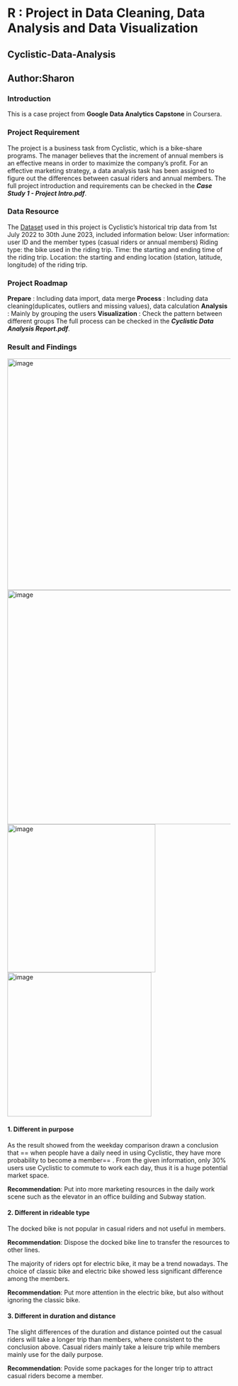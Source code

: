 # R : Project in Data Cleaning, Data Analysis and Data Visualization

## Cyclistic-Data-Analysis
## Author:Sharon

### Introduction
This is a case project from **Google Data Analytics Capstone** in Coursera. 

### Project Requirement
The project is a business task from Cyclistic, which is a bike-share programs. The manager believes that the increment of annual members is an effective means in order to maximize the company’s profit. For an effective marketing strategy, a data analysis task has been assigned to figure out the differences between casual riders and annual members.
The full project introduction and requirements can be checked in the ***Case Study 1 - Project Intro.pdf***. 

### Data Resource
The [Dataset](https://divvy-tripdata.s3.amazonaws.com/index.html) used in this project is Cyclistic’s historical trip data from 1st July 2022 to 30th June 2023, included information below:
User information: user ID and the member types (casual riders or annual members)
Riding type: the bike used in the riding trip.
Time: the starting and ending time of the riding trip.
Location: the starting and ending location (station, latitude, longitude) of the riding trip.

### Project Roadmap
**Prepare** : Including data import, data merge
**Process** : Including data cleaning(duplicates, outliers and missing values), data calculation
**Analysis** : Mainly by grouping the users
**Visualization** : Check the pattern between different groups
The full process can be checked in the ***Cyclistic Data Analysis Report.pdf***.

### Result and Findings
<img width="522" alt="image" src="https://github.com/sharonlittleshark/Cyclistic-Data-Analysis/assets/126043660/40e8774a-8720-4c2c-a420-8012a3138490">

<img width="528" alt="image" src="https://github.com/sharonlittleshark/Cyclistic-Data-Analysis/assets/126043660/823f2fb4-429b-4ff8-bddf-bf7d93b035e0">

<img width="334" alt="image" src="https://github.com/sharonlittleshark/Cyclistic-Data-Analysis/assets/126043660/c6a6c2a6-357f-4d9e-a5bf-9c8948e31be5">

<img width="325" alt="image" src="https://github.com/sharonlittleshark/Cyclistic-Data-Analysis/assets/126043660/f5ae09b7-8d0b-4801-9745-ebc4826ef5c9">

#### 1. Different in purpose
As the result showed from the weekday comparison drawn a conclusion that == when people have a daily need in using Cyclistic, they have more probability 
to become a member== . From the given information, only 30% users use Cyclistic to commute to work each day, thus it is a huge potential market 
space.

**Recommendation**: Put into more marketing resources in the daily work scene such as the elevator in an office building and Subway station.

#### 2. Different in rideable type
The docked bike is not popular in casual riders and not useful in members. 

**Recommendation**: Dispose the docked bike line to transfer the resources to other lines. 

The majority of riders opt for electric bike, it may be a trend nowadays. 
The choice of classic bike and electric bike showed less significant difference among the members.

**Recommendation**: Put more attention in the electric bike, but also without ignoring the classic bike.

#### 3. Different in duration and distance
The slight differences of the duration and distance pointed out the casual riders will take a longer trip than members, where consistent to the conclusion above. Casual riders mainly take a leisure trip while members mainly use for the daily purpose. 

**Recommendation**: Povide some packages for the longer trip to attract casual riders become a member.







